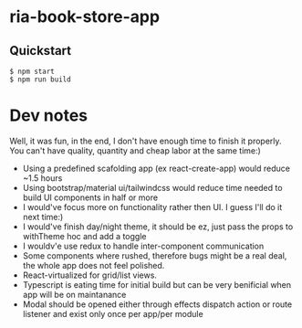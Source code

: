 # ria-book-store-app

## Quickstart

```
$ npm start
$ npm run build
```

# Dev notes

Well, it was fun, in the end, I don't have enough time to finish it properly.
You can't have quality, quantity and cheap labor at the same time:)

- Using a predefined scafolding app (ex react-create-app) would reduce ~1.5 hours
- Using bootstrap/material ui/tailwindcss would reduce time needed to build UI components in half or more
- I would've focus more on functionality rather then UI. I guess I'll do it next time:)
- I would've finish day/night theme, it should be ez, just pass the props to withTheme hoc and add a toggle
- I wouldv'e use redux to handle inter-component communication
- Some components where rushed, therefore bugs might be a real deal, the whole app does not feel polished.
- React-virtualized for grid/list views.
- Typescript is eating time for initial build but can be very benificial when app will be on maintanance
- Modal should be opened either through effects dispatch action or route listener and exist only once per app/per module
